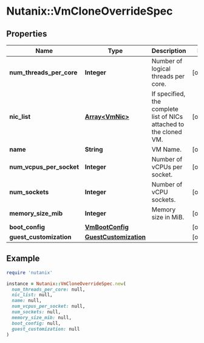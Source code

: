 # Nutanix::VmCloneOverrideSpec

## Properties

| Name | Type | Description | Notes |
| ---- | ---- | ----------- | ----- |
| **num_threads_per_core** | **Integer** | Number of logical threads per core. | [optional] |
| **nic_list** | [**Array&lt;VmNic&gt;**](VmNic.md) | If specified, the complete list of NICs attached to the cloned VM.  | [optional] |
| **name** | **String** | VM Name. | [optional] |
| **num_vcpus_per_socket** | **Integer** | Number of vCPUs per socket. | [optional] |
| **num_sockets** | **Integer** | Number of vCPU sockets. | [optional] |
| **memory_size_mib** | **Integer** | Memory size in MiB. | [optional] |
| **boot_config** | [**VmBootConfig**](VmBootConfig.md) |  | [optional] |
| **guest_customization** | [**GuestCustomization**](GuestCustomization.md) |  | [optional] |

## Example

```ruby
require 'nutanix'

instance = Nutanix::VmCloneOverrideSpec.new(
  num_threads_per_core: null,
  nic_list: null,
  name: null,
  num_vcpus_per_socket: null,
  num_sockets: null,
  memory_size_mib: null,
  boot_config: null,
  guest_customization: null
)
```

